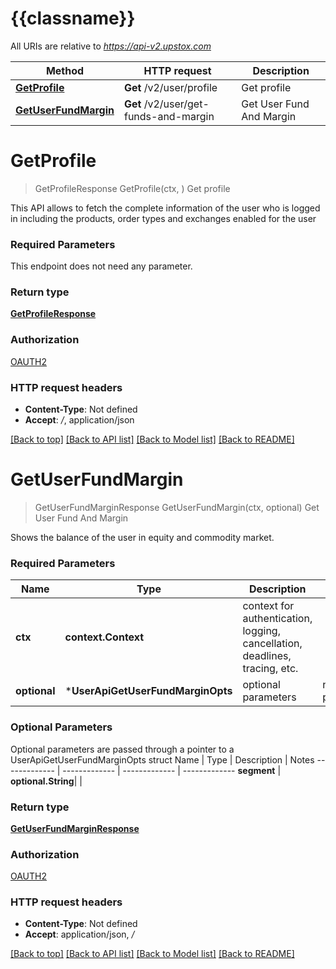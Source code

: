 # {{classname}}

All URIs are relative to *https://api-v2.upstox.com*

Method | HTTP request | Description
------------- | ------------- | -------------
[**GetProfile**](UserApi.md#GetProfile) | **Get** /v2/user/profile | Get profile
[**GetUserFundMargin**](UserApi.md#GetUserFundMargin) | **Get** /v2/user/get-funds-and-margin | Get User Fund And Margin

# **GetProfile**
> GetProfileResponse GetProfile(ctx, )
Get profile

This API allows to fetch the complete information of the user who is logged in including the products, order types and exchanges enabled for the user

### Required Parameters
This endpoint does not need any parameter.

### Return type

[**GetProfileResponse**](GetProfileResponse.md)

### Authorization

[OAUTH2](../README.md#OAUTH2)

### HTTP request headers

 - **Content-Type**: Not defined
 - **Accept**: */*, application/json

[[Back to top]](#) [[Back to API list]](../README.md#documentation-for-api-endpoints) [[Back to Model list]](../README.md#documentation-for-models) [[Back to README]](../README.md)

# **GetUserFundMargin**
> GetUserFundMarginResponse GetUserFundMargin(ctx, optional)
Get User Fund And Margin

Shows the balance of the user in equity and commodity market.

### Required Parameters

Name | Type | Description  | Notes
------------- | ------------- | ------------- | -------------
 **ctx** | **context.Context** | context for authentication, logging, cancellation, deadlines, tracing, etc.
 **optional** | ***UserApiGetUserFundMarginOpts** | optional parameters | nil if no parameters

### Optional Parameters
Optional parameters are passed through a pointer to a UserApiGetUserFundMarginOpts struct
Name | Type | Description  | Notes
------------- | ------------- | ------------- | -------------
 **segment** | **optional.String**|  | 

### Return type

[**GetUserFundMarginResponse**](GetUserFundMarginResponse.md)

### Authorization

[OAUTH2](../README.md#OAUTH2)

### HTTP request headers

 - **Content-Type**: Not defined
 - **Accept**: application/json, */*

[[Back to top]](#) [[Back to API list]](../README.md#documentation-for-api-endpoints) [[Back to Model list]](../README.md#documentation-for-models) [[Back to README]](../README.md)

